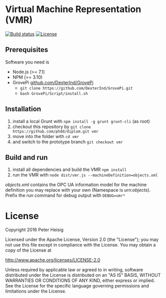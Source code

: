 # Virtual Machine Representation (VMR)

[![Build status](https://travis-ci.org/phdd/diplom.svg?branch=vmr)](https://travis-ci.org/phdd/diplom?branch=vmr) [![License](https://img.shields.io/badge/License-Apache%202.0-blue.svg)](https://opensource.org/licenses/Apache-2.0)

## Prerequisites

Software you need is

* Node.js (>= 7.1)
* NPM (>= 3.10)
* GrovePi [github.com/DexterInd/GrovePi](https://github.com/DexterInd/GrovePi)
    - ```git clone https://github.com/DexterInd/GrovePi.git``` 
    - ```bash GrovePi/Script/install.sh```

## Installation

1. install a local Grunt with ```npm install -g grunt grunt-cli``` (as root)
2. checkout this repository by ```git clone https://github.com/phdd/diplom.git vmr```
3. move into the folder with ```cd vmr```
4. and switch to the prototype branch ```git checkout vmr```

## Build and run

1. install all dependencies and build the VMR ```npm install```
2. run the VMR with ```node dist/vmr.js --machineDefinition=objects.xml```

_objects.xml_ contains the OPC UA information model for the machine definition you may replace with your own (Namespace is _urn:objects_). Prefix the run command for debug output with ```DEBUG=vmr*```

<!--
grunt && scp objects.xml pi@192.168.2.12:/home/pi/vmr/ && scp -r dist/ pi@192.168.2.12:/home/pi/vmr/ && scp package.json pi@192.168.2.12:/home/pi/vmr/ && ssh -t pi@192.168.2.12 "NODE_ENV=production DEBUG=vmr* node vmr/dist/vmr.js --machineDefinition=objects.xml"
-->

# License

Copyright 2016 Peter Heisig 

Licensed under the Apache License, Version 2.0 (the "License");
you may not use this file except in compliance with the License.
You may obtain a copy of the License at

  http://www.apache.org/licenses/LICENSE-2.0

Unless required by applicable law or agreed to in writing, software
distributed under the License is distributed on an "AS IS" BASIS,
WITHOUT WARRANTIES OR CONDITIONS OF ANY KIND, either express or implied.
See the License for the specific language governing permissions and
limitations under the License.

<!--
```
ElectionSensor = require '../cps/PresidentSensor'

class PhysicalPresidentType

  # 1) Declare OPC UA Variables (with '$' prefix)
  $Elected_President: null

  constructor: (options) ->
    # 2) Initialize sensor with connectionIdentifier value
    #    eg., for OPC UA Model-Object President:
    #      { "candidates": [ 'Clinton', 'Trump' ] }
    @ElectionSensor = new ElectionSensor options.President.candidates
    
    # 3) Setup sensor listener
    @ElectionSensor.onDemocraticDecision = @_onDemocraticDecision
    
    # 4) Initialize variables 
    @$Elected_President = 'Obama'

  # 5) Declare OPC UA Methods (with '$' prefix)
  $Start_Elections: =>
    @ElectionSensor.askPeople()

  # 6) Implement component logic with variable assignment
  _onDemocraticDecision: (electedPresident) =>
    switch electedPresident
      when   'Trump' then @$Elected_President = 'Giant Douche'
      when 'Clinton' then @$Elected_President = 'Turd Sandwich'
                     else @$Elected_President = 'Jesus'

#noinspection JSUnresolvedVariable
module.exports = PhysicalWorldDominationType
```
-->